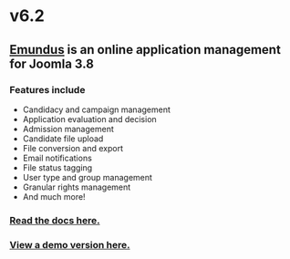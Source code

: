 # v6.2
## [Emundus](https://emundus.fr) is an online application management for Joomla 3.8

### Features include
* Candidacy and campaign management
* Application evaluation and decision
* Admission management
* Candidate file upload
* File conversion and export
* Email notifications
* File status tagging
* User type and group management
* Granular rights management
* And much more!

### [Read the docs here.](https://doc.emundus.io/index.php/Accueil)
### [View a demo version here.](http://demo.emundus.io/index.php?lang=en)

